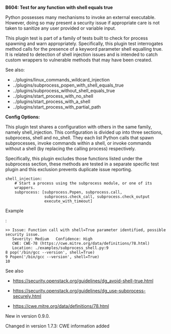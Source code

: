 **B604: Test for any function with shell equals true**

Python possesses many mechanisms to invoke an external executable.
However, doing so may present a security issue if appropriate care is
not taken to sanitize any user provided or variable input.

This plugin test is part of a family of tests built to check for process
spawning and warn appropriately. Specifically, this plugin test
interrogates method calls for the presence of a keyword parameter shell
equalling true. It is related to detection of shell injection issues and
is intended to catch custom wrappers to vulnerable methods that may have
been created.

See also:

- ../plugins/linux_commands_wildcard_injection
- ../plugins/subprocess_popen_with_shell_equals_true
- ../plugins/subprocess_without_shell_equals_true
- ../plugins/start_process_with_no_shell
- ../plugins/start_process_with_a\_shell
- ../plugins/start_process_with_partial_path

**Config Options:**

This plugin test shares a configuration with others in the same family,
namely shell_injection. This configuration is divided up into three
sections, subprocess, shell and no_shell. They each list Python calls
that spawn subprocesses, invoke commands within a shell, or invoke
commands without a shell (by replacing the calling process)
respectively.

Specifically, this plugin excludes those functions listed under the
subprocess section, these methods are tested in a separate specific test
plugin and this exclusion prevents duplicate issue reporting.

    shell_injection:
        # Start a process using the subprocess module, or one of its
        wrappers.
        subprocess: [subprocess.Popen, subprocess.call,
                     subprocess.check_call, subprocess.check_output
                     execute_with_timeout]

Example

:

    >> Issue: Function call with shell=True parameter identified, possible
    security issue.
       Severity: Medium   Confidence: High
       CWE: CWE-78 (https://cwe.mitre.org/data/definitions/78.html)
       Location: ./examples/subprocess_shell.py:9
    8 pop('/bin/gcc --version', shell=True)
    9 Popen('/bin/gcc --version', shell=True)
    10

See also

- <a
  href="https://security.openstack.org/guidelines/dg_avoid-shell-true.html"
  class="reference external"
  shape="rect">https://security.openstack.org/guidelines/dg_avoid-shell-true.html</a>

- <a
  href="https://security.openstack.org/guidelines/dg_use-subprocess-securely.html"
  class="reference external"
  shape="rect">https://security.openstack.org/guidelines/dg_use-subprocess-securely.html</a>

- <a href="https://cwe.mitre.org/data/definitions/78.html"
  class="reference external"
  shape="rect">https://cwe.mitre.org/data/definitions/78.html</a>

New in version 0.9.0.

Changed in version 1.7.3: CWE information added
